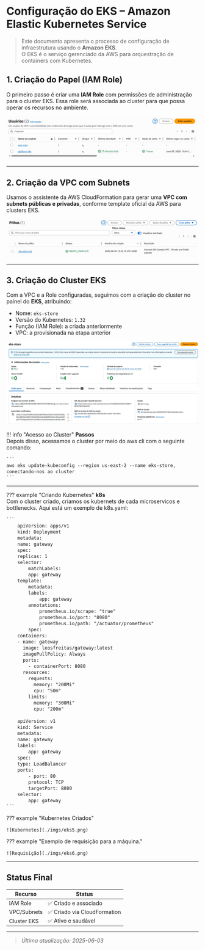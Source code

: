 # Configuração do EKS – Amazon Elastic Kubernetes Service

> Este documento apresenta o processo de configuração de infraestrutura usando o **Amazon EKS**.  
> O EKS é o serviço gerenciado da AWS para orquestração de containers com Kubernetes.

## 1. Criação do Papel (IAM Role)

O primeiro passo é criar uma **IAM Role** com permissões de administração para o cluster EKS. Essa role será associada ao cluster para que possa operar os recursos no ambiente.

![role IAM](./imgs/eks.png)

---

## 2. Criação da VPC com Subnets

Usamos o assistente da AWS CloudFormation para gerar uma **VPC com subnets públicas e privadas**, conforme template oficial da AWS para clusters EKS.

![vpc e subnets](./imgs/eks2.png)

---

## 3. Criação do Cluster EKS

Com a VPC e a Role configuradas, seguimos com a criação do cluster no painel do **EKS**, atribuindo:

- Nome: `eks-store`
- Versão do Kubernetes: `1.32`
- Função (IAM Role): a criada anteriormente
- VPC: a provisionada na etapa anterior

![eks cluster ativo](./imgs/eks3.png)


!!! info "Acesso ao Cluster"
    **Passos**  
    Depois disso, acessamos o cluster por meio do aws cli com o seguinte comando:

    ```
    aws eks update-kubeconfig --region us-east-2 --name eks-store, conectando-nos ao cluster
    ```
---

??? example "Criando Kubernetes"
    **k8s**  
    Com o cluster criado, criamos os kubernets de cada microservicos e bottlenecks. 
    Aqui está um exemplo de k8s.yaml:

    ```
        apiVersion: apps/v1
        kind: Deployment
        metadata:
        name: gateway
        spec:
        replicas: 1
        selector:
            matchLabels:
            app: gateway
        template:
            metadata:
            labels:
                app: gateway
            annotations:
                prometheus.io/scrape: "true"
                prometheus.io/port: "8080"
                prometheus.io/path: "/actuator/prometheus"
            spec:
        containers:
        - name: gateway
          image: leosfreitas/gateway:latest
          imagePullPolicy: Always
          ports:
            - containerPort: 8080
          resources:
            requests:
              memory: "200Mi"
              cpu: "50m"
            limits:
              memory: "300Mi"
              cpu: "200m"

        apiVersion: v1
        kind: Service
        metadata:
        name: gateway
        labels:
            app: gateway
        spec:
        type: LoadBalancer
        ports:
            - port: 80
            protocol: TCP
            targetPort: 8080
        selector:
            app: gateway
    ```

??? example "Kubernetes Criados"

    ![Kubernetes](./imgs/eks5.png)

??? example "Exemplo de requisição para a máquina."

    ![Requisição](./imgs/eks6.png)

---
## Status Final

| Recurso        | Status       |
|----------------|--------------|
| IAM Role       | ✅ Criado e associado |
| VPC/Subnets    | ✅ Criado via CloudFormation |
| Cluster EKS    | ✅ Ativo e saudável |

---

> _Última atualização: 2025-06-03_